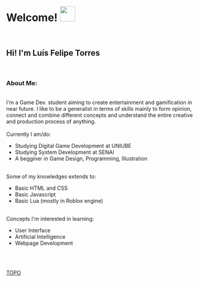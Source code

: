  <h1 id="topo"> Welcome! 
 <a href="https://google.com">
 <img src="https://raw.githubusercontent.com/iampavangandhi/iampavangandhi/master/gifs/Hi.gif" width="40px"> 
 <a/>
 </h1>
 
 <br>
 <h2> Hi! I'm Luís Felipe Torres </h2>
 <br>
 <h3> About Me: </h3>
 <br> 
 I'm a Game Dev. student aiming to create entertainment and gamification in near future. I like to be a generalist in terms of skills mainly to form opinion, connect and combine different concepts and understand the entire creative and production process of anything.
 <br> 
 <br>
 Currently I am/do:
 <br>
 <ul>
  <li> Studying Digital Game Development at UNIUBE </li>
  <li> Studying System Development at SENAI </li>
  <li> A begginer in Game Design, Programming, Illustration </li>
 </ul>
 <br>
 Some of my knowledges extends to:
 <ul>
  <li> Basic HTML and CSS </li>
  <li> Basic Javascript </li>
  <li> Basic Lua (mostly in Roblox engine) </li>
 </ul>
 <stuff>
 <br>
 Concepts I'm interested in learning:
 <ul>
  <li> User Interface </li>
  <li> Artificial Intelligence </li>
  <li> Webpage Development </li>
 </ul>
  <br/>
  <br/>
  <a href="#topo"><p style="align:right">TOPO</p></a>
 
<!---
I’m looking to collaborate on 
 <br>How to reach me ...

Caue113/Caue113 is a ✨ special ✨ repository because its `README.md` (this file) appears on your GitHub profile.
You can click the Preview link to take a look at your changes.
--->
